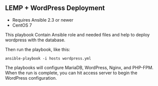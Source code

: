 ## LEMP + WordPress Deployment

- Requires Ansible 2.3 or newer
- CentOS 7

This playbook Contain Ansible role and needed files and help to deploy wordpress with the database.

Then run the playbook, like this:

	ansible-playbook -i hosts wordpress.yml

The playbooks will configure MariaDB, WordPress, Nginx, and PHP-FPM. When the run
is complete, you can hit access server to begin the WordPress configuration.
